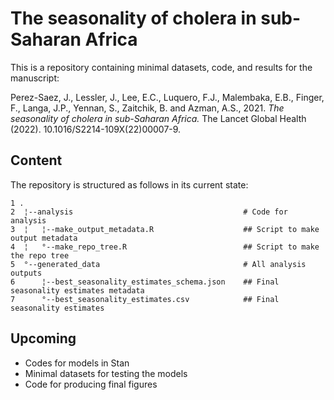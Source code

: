 # The seasonality of cholera in sub-Saharan Africa

This is a repository containing minimal datasets, code, and results for the manuscript:

Perez-Saez, J., Lessler, J., Lee, E.C., Luquero, F.J., Malembaka, E.B., Finger, F., Langa, J.P., Yennan, S., Zaitchik, B. and Azman, A.S., 2021. *The seasonality of cholera in sub-Saharan Africa.* The Lancet Global Health (2022). 10.1016/S2214-109X(22)00007-9.

## Content
The repository is structured as follows in its current state:

```
1 .                                                                                        
2  ¦--analysis                                      # Code for analysis                    
3  ¦   ¦--make_output_metadata.R                    ## Script to make output metadata      
4  ¦   °--make_repo_tree.R                          ## Script to make the repo tree        
5  °--generated_data                                # All analysis outputs                 
6      ¦--best_seasonality_estimates_schema.json    ## Final seasonality estimates metadata
7      °--best_seasonality_estimates.csv            ## Final seasonality estimates
```

## Upcoming

- Codes for models in Stan
- Minimal datasets for testing the models
- Code for producing final figures
